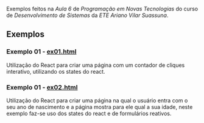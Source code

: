 Exemplos feitos na *Aula 6* de *Programação em Novas Tecnologias* do curso de *Desenvolvimento de Sistemas* da *ETE Ariano Vilar Suassuna*.

## Exemplos

### Exemplo 01 - [ex01.html](./ex01.html)
Utilização do React para criar uma página com um contador de cliques interativo, utilizando os states do react.

### Exemplo 01 - [ex02.html](./ex02.html)
Utilização do React para criar uma página na qual o usuário entra com o seu ano de nascimento e a página mostra para ele qual a sua idade, neste exemplo faz-se uso dos states do react e de formulários reativos.
